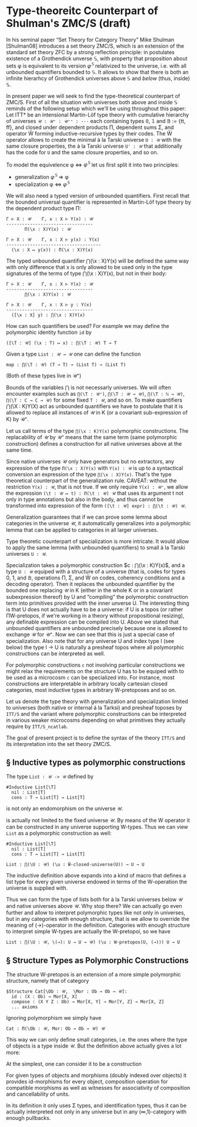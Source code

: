 Type-theoreitc Counterpart of Shulman's ZMC/S (draft)
=====================================================

In his seminal paper “Set Theory for Category Theory” Mike Shulman [Shulman08] introduces
a set theory ZMC/S, which is an extension of the standard set theory ZFC by a strong reflection
principle: in postulates existence of a Grothendick unverse 𝕊, with property that proposition
about sets φ is equivalent to its version $φ^𝕊$ relativized to the universe, i.e. with all
unbounded quantifiers bounded to 𝕊. It allows to show that there is both an infinite hierarhcy
of Grothendick universes above 𝕊 and _below_ (thus, inside) 𝕊.

In present paper we will seek to find the type-theoretical counterpart of ZMC/S. First of all
the situation with universes both above and inside 𝕊 reminds of the following setup which we'll
be using throughout this paper:
Let ITT* be an intensional Martin-Löf type theory with cumulative hierarchy of universes
`𝒰 : 𝒰⁺ : 𝒰⁺⁺ : ···` each containing types 𝟘, 𝟙 and 𝔹 := {tt, ff}, and closed under dependent
products Π, dependent sums Σ, and operator Ẅ forming inductive-recursive types by their codes.
The Ẅ operator allows to create the minimal à la Tarski universe `U : 𝒰` with the same closure
properties, the à la Tarski universe `U' : 𝒰` that additionally has the code for `U` and the
same closure properties, and so on.

To model the equivelence φ ⇔ $φ^𝕊$ let us first split it into two principles:
- generalization $φ^𝕊$ ⇒ φ
- specialization φ ⇔ $φ^𝕊$

We will also need a typed version of unbounded quantifiers. First recall that the bounded
universal quantifier is represented in Martin-Löf type theory by the dependent product type
П:

```
Γ ⊢ X : 𝒰    Γ, x : X ⊢ Y(x) : 𝒰
---------------------------------
       П(\x : X)Y(x) : 𝒰

Γ ⊢ X : 𝒰    Γ, x : X ⊢ y(x) : Y(x)
------------------------------------
  (\x : X ↦ y(x)) : П(\x : X)Y(x)
```

The typed unbounded quantifier ⋂(\x : X)Y(x) will be defined the same way
with only difference that x is only allowed to be used only in the type
signatures of the terms of type ⋂(\x : X)Y(x), but not in their body:
```
Γ ⊢ X : 𝒰    Γ, x : X ⊢ Y(x) : 𝒰
---------------------------------
       ⋂(\x : X)Y(x) : 𝒰

Γ ⊢ X : 𝒰    Γ, x : X ⊢ y : Y(x)
---------------------------------
  ([\x : X] y) : ⋂(\x : X)Y(x)
```

How can such quantifiers be used? For example we may define
the polymorphic identity function `id` by
```
([\T : 𝒰] (\x : T) ↦ x) : ⋂(\T : 𝒰) T → T
```

Given a type `List : 𝒰 → 𝒰` one can define the function
```
map : ⋂(\T : 𝒰) (T → T) → (List T) → (List T)
```

(Both of these types live in 𝒰⁺)

Bounds of the variables ⋂ is not necessarly universes. We will often encounter examples
such as `⋂(\T : 𝒰⁺)`, `⋂(\T : 𝒰 → 𝒰)`, `⋂(\T : ℕ → 𝒰)`, `⋂(\T : C → C → 𝒰)` for some fixed
`T : 𝒰`, and so on. To make quantifiers ⋂(\X : K)Y(X) act as unbounded quantifiers we have
to postulate that it is allowed to replace all instances of 𝒰 in K (or a covariant
sub-expression of K) by 𝒰⁺.

Let us call terms of the type `⋂(\x : K)Y(x)` polymorphic constructions. The replacability of
𝒰 by 𝒰⁺ means that the same term (same polymorphic construction) defines a construction for
all native universes above at the same time.

Since native universes 𝒰 only have generators but no extractors, any expression of the type
`П(\x : X)Y(x)` with `Y(x) : 𝒰` is up to a syntactical conversion an expression of the type
`⋂(\x : X)Y(x)`. That's the type theoretical counterpart of the generalization rule.
CAVEAT: without the restriction `Y(x) : 𝒰`, that is not true. If we only require `Y(x) : 𝒰⁺`,
we allow the expression `(\t : 𝒰 ↦ t) : П(\t : 𝒰) 𝒰` that uses its argument t not only in
type annotations but also in the body, and thus cannot be transformed into expression of the
form `([\t : 𝒰] expr) : ⋂(\t : 𝒰) 𝒰`.

Generalization guarantees that if we can prove some lemma about categories in the universe 𝒰,
it automatically generalizes into a polymorphic lemma that can be applied to categories in all
larger universes.

Type theoretic counterpart of specialization is more intricate. It would allow to apply the
same lemma (with unbounded quantifiers) to small à la Tarski universes `U : 𝒰`.

Specialization takes a polymorphic construction $c : ⋂(\x : K)Y(x)$, and a type `U : 𝒰` equiped
with a structure of a universe (that is, codes for types 0, 1, and 𝔹, operations Π, Σ, and Ẅ on
codes, coherency conditions and a decoding operator). Then it replaces the unbounded quantifier
by the bounded one replacing 𝒰 in K (either in the whole K or in a covariant subexpression thereof)
by U and “compiling” the polymorphic construction term into primitives provided with the inner
unverse U. The interesting thing is that U does not actually have to be a universe: if U is a
topos (or rather ПW-pretopos, if we're working in a theory without propositional resizing),
any definable expression can be compiled into U. Above we stated that unbounded quantifiers
are unbounded precisely because one is allowed to exchange 𝒰 for 𝒰⁺. Now we can see that this
is just a special case of specialization. Also note that for any universe U and index type I
(see below) the type I -> U is naturally a presheaf topos where all polymorphic constructions
can be interpreted as well.

For polymorphic constructions `c` not involving particular constructions we might relax the
requirements on the structure U has to be equiped with to be used as a microcosm `c` can be
specialized into. For instance, most constructions are interpretable in arbitrary locally
cartesian closed categories, most inductive types in arbitrary W-pretoposes and so on.

Let us denote the type theory with generalization and specialization limited to universes
(both native or internal á la Tarksi) and presheaf toposes by `ITT/S` and the variant
where polymorphic constructions can be interpreted in various weaker microcosms depending
on what primitives they actually require by `ITT/S_ncatlab`.

The goal of present project is to define the syntax of the theory `ITT/S` and its interpretation
into the set theory ZMC/S.

§ Inductive types as polymorphic constructions
----------------------------------------------

The type `List : 𝒰 -> 𝒰` defined by
```
#Inductive List[\T]
  nil : List[T]
  cons : T → List[T] → List[T]
```
is not only an endomorphism on the universe 𝒰.

is actually not
limited to the fixed universe 𝒰. By means of the W operator it can be constructed in
any universe supporting W-types.
Thus we can view `List` as a polymorphic construction as well:
```
#Inductive List[\T]
  nil : List[T]
  cons : T → List[T] → List[T]

List : ⋂(\U : 𝒰) (\u : Ẅ-closed-universe(U)) → U → U
```

The inductive definition above expands into a kind of macro that defines a list type for every
given universe endowed in terms of the W-operation the universe is supplied with.

Thus we can form the type of lists both for à la Tarski universes below 𝒰 and native universes
above 𝒰. Why stop there? We can actually go even further and allow to interpret polymorphic
types like not only in universes, but in any categories with enough structure, that is we allow
to override the meaning of (→)-operator in the definition. Categories with enough structure
to interpret simple W-types are actually the W-pretopoi, so we have
```
List : ⋂(\U : 𝒰, \(→): U → U → 𝒰) (\u : W-pretopos(U, (→))) U → U
```

§ Structure Types as Polymorphic Constructions
----------------------------------------------

The structure W-pretopos is an extension of a more simple polymorphic structure, namely that
of category
```
$Structure Cat[\Ob : 𝒰,  \Mor : Ob → Ob → 𝒰]:
  id : (X : Ob) → Mor[X, X]
  compose : (X Y Z : Ob) → Mor[X, Y] → Mor[Y, Z] → Mor[X, Z]
  ... axioms

```
Ignoring polymorphism we simply have
```
Cat : П(\Ob : 𝒰, Mor: Ob → Ob → 𝒰) 𝒰
```

This way we can only define small categories, i.e. the ones where the type of objects
is a type inside 𝒰. But the definition above actually gives a lot more:

At the simplest, one can consider it to be a construction


For given types of objects and morphisms (doubly indexed over objects) it provides
id-morphisms for every object, composition operation for compatible morphisms as well
as witnesses for associativity of composition and cancellability of units.

In its definition it only uses Σ types, and identification types, thus it can be actually
interpreted not only in any universe but in any (∞,1)-category with enough pullbacks.